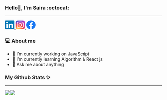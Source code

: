 ### Hello👋, I'm Saira :octocat:

<hr>

<p>
  
  <a href="https://www.linkedin.com/in/saira-tabassum-6aaaa7202/">
    <img alt="LinkedIn" title="LinkedIn" height="28" width="30" src="https://raw.githubusercontent.com/sairatabassum/sairatabassum/main/svg/linkedin.svg">
  </a>
  
  
  <a href="https://www.instagram.com/saira_tabassum_/">
    <img alt="LinkedIn" title="LinkedIn" height="28" width="30" src="https://raw.githubusercontent.com/sairatabassum/sairatabassum/main/svg/instagram.svg">
  </a>
  
  <a href="https://web.facebook.com/saira.tabassum.98837/">
    <img alt="Facebook" title="Facebook" height="28" width="30" src="https://raw.githubusercontent.com/sairatabassum/sairatabassum/main/svg/facebook.svg">
  </a>
</p>

### :computer: About me

- 🔭 I’m currently working on JavaScript
- 🌱 I’m currently learning Algorithm & React js
- 💬 Ask me about anything

  
### My Github Stats :sparkles:

<hr>

<div>
<a href="https://github-readme-stats.vercel.app/api?username=sairatabassum&show_icons=true&theme=slateorange">
  <img src="https://github-readme-stats.vercel.app/api?username=sairatabassum&show_icons=true&theme=slateorange" align="left"/>
</a>
<a href="https://github-readme-stats.vercel.app/api/top-langs/?username=sairatabassum&hide=xslt&theme=slateorange">
  <img src="https://github-readme-stats.vercel.app/api/top-langs/?username=sairatabassum&hide=xslt&theme=slateorange" align="left"/>
</a>
</div>




